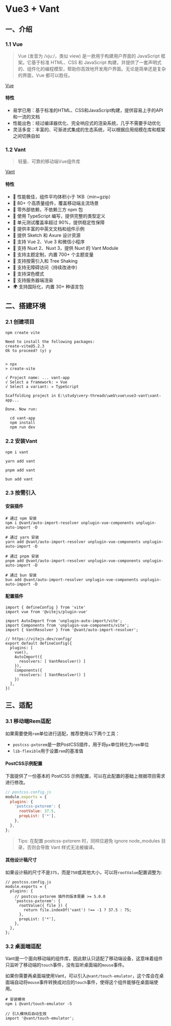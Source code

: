 
# Vue3 + Vant

## 一、介绍

### 1.1 Vue
> Vue (发音为 /vjuː/，类似 view) 是一款用于构建用户界面的 JavaScript 框架。它基于标准 HTML、CSS 和 JavaScript 构建，并提供了一套声明式的、组件化的编程模型，帮助你高效地开发用户界面。无论是简单还是复杂的界面，Vue 都可以胜任。

[Vue](https://cn.vuejs.org/guide/introduction.html)

#### 特性

+ 易学已用：基于标准的HTML、CSS和JavaScript构建，提供容易上手的API和一流的文档
+ 性能出色：经过编译器优化、完全响应式的渲染系统，几乎不需要手动优化
+ 灵活多变：丰富的、可渐进式集成的生态系统，可以根据应用规模在库和框架之间切换自如

### 1.2 Vant

> 轻量、可靠的移动端Vue组件库

[Vant](https://vant-ui.github.io/vant/#/zh-CN/quickstart)

#### 特性

+ 🚀 性能极佳，组件平均体积小于 1KB（min+gzip）
+ 🚀 80+ 个高质量组件，覆盖移动端主流场景
+ 🚀 零外部依赖，不依赖三方 npm 包
+ 💪 使用 TypeScript 编写，提供完整的类型定义
+ 💪 单元测试覆盖率超过 90%，提供稳定性保障
+ 📖 提供丰富的中英文文档和组件示例
+ 📖 提供 Sketch 和 Axure 设计资源
+ 🍭 支持 Vue 2、Vue 3 和微信小程序
+ 🍭 支持 Nuxt 2、Nuxt 3，提供 Nuxt 的 Vant Module
+ 🍭 支持主题定制，内置 700+ 个主题变量
+ 🍭 支持按需引入和 Tree Shaking
+ 🍭 支持无障碍访问（持续改进中）
+ 🍭 支持深色模式
+ 🍭 支持服务器端渲染
+ 🌍 支持国际化，内置 30+ 种语言包

## 二、搭建环境

### 2.1 创建项目

```
npm create vite
```

```
Need to install the following packages:
create-vite@5.2.3
Ok to proceed? (y) y


> npx
> create-vite

√ Project name: ... vant-app
√ Select a framework: » Vue
√ Select a variant: » TypeScript

Scaffolding project in E:\study\very-threads\web\vue\vue3-vant\vant-app...

Done. Now run:

  cd vant-app
  npm install
  npm run dev
```

### 2.2 安装Vant

```
npm i vant
```

```
yarn add vant
```

```
pnpm add vant
```

```
bun add vant
```


### 2.3 按需引入

#### 安装插件
```
# 通过 npm 安装
npm i @vant/auto-import-resolver unplugin-vue-components unplugin-auto-import -D

# 通过 yarn 安装
yarn add @vant/auto-import-resolver unplugin-vue-components unplugin-auto-import -D

# 通过 pnpm 安装
pnpm add @vant/auto-import-resolver unplugin-vue-components unplugin-auto-import -D

# 通过 bun 安装
bun add @vant/auto-import-resolver unplugin-vue-components unplugin-auto-import -D

```

#### 配置插件

```
import { defineConfig } from 'vite'
import vue from '@vitejs/plugin-vue'

import AutoImport from 'unplugin-auto-import/vite';
import Components from 'unplugin-vue-components/vite';
import { VantResolver } from '@vant/auto-import-resolver';

// https://vitejs.dev/config/
export default defineConfig({
  plugins: [
    vue(),
    AutoImport({
      resolvers: [ VantResolver() ]
    }),
    Components({
      resolvers: [ VantResolver() ]
    })
  ],
})

```

## 三、适配

### 3.1 移动端Rem适配
如果需要使用`rem`单位进行适配，推荐使用以下两个工具：
+ `postcss-pxtorem`是一款PostCSS插件，用于将`px`单位转化为`rem`单位
+ `lib-flexible`用于设置`rem`的基准值

#### PostCSS示例配置
下面提供了一份基本的 PostCSS 示例配置，可以在此配置的基础上根据项目需求进行修改。
```javascript
// postcss.config.js
module.exports = {
  plugins: {
    'postcss-pxtorem': {
      rootValue: 37.5,
      propList: ['*'],
    },
  },
};

```

> Tips: 在配置 postcss-pxtorem 时，同样应避免 ignore node_modules 目录，否则会导致 Vant 样式无法被编译。

#### 其他设计稿尺寸
如果设计稿的尺寸不是`375`，而是`750`或其他大小，可以将`rootValue`配置调整为:
```
// postcss.config.js
module.exports = {
  plugins: {
    // postcss-pxtorem 插件的版本需要 >= 5.0.0
    'postcss-pxtorem': {
      rootValue({ file }) {
        return file.indexOf('vant') !== -1 ? 37.5 : 75;
      },
      propList: ['*'],
    },
  },
};
```

### 3.2 桌面端适配
Vant是一个面向移动端的组件库，因此默认只适配了移动端设备，这意味着组件只监听了移动端的`touch`事件，没有监听桌面端的`mouse`事件。

如果你需要再桌面端使用Vant，可以引入`@vant/touch-emulator`，这个库会在桌面端自动将`mouse`事件转换成对应的`touch`事件，使得这个组件能够在桌面端使用。

```
# 安装模块
npm i @vant/touch-emulator -S
```

```
// 引入模块后自动生效
import '@vant/touch-emulator';
```

